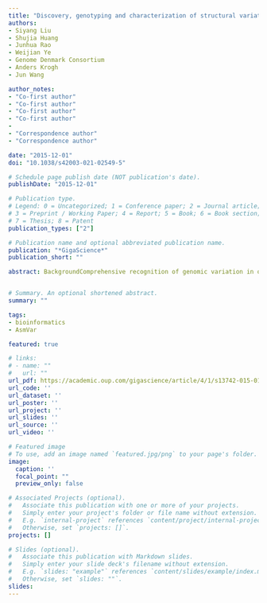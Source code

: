```yaml
---
title: "Discovery, genotyping and characterization of structural variation and novel sequence at single nucleotide resolution from de novo genome assemblies on a population scale"
authors:
- Siyang Liu
- Shujia Huang
- Junhua Rao
- Weijian Ye
- Genome Denmark Consortium
- Anders Krogh
- Jun Wang

author_notes:
- "Co-first author"
- "Co-first author"
- "Co-first author"
- "Co-first author"
-
- "Correspondence author"
- "Correspondence author"

date: "2015-12-01"
doi: "10.1038/s42003-021-02549-5"

# Schedule page publish date (NOT publication's date).
publishDate: "2015-12-01"

# Publication type.
# Legend: 0 = Uncategorized; 1 = Conference paper; 2 = Journal article;
# 3 = Preprint / Working Paper; 4 = Report; 5 = Book; 6 = Book section;
# 7 = Thesis; 8 = Patent
publication_types: ["2"]

# Publication name and optional abbreviated publication name.
publication: "*GigaScience*"
publication_short: ""

abstract: BackgroundComprehensive recognition of genomic variation in one individual is important for understanding disease and developing personalized medication and treatment. Many tools based on DNA re-sequencing exist for identification of single nucleotide polymorphisms, small insertions and deletions (indels) as well as large deletions. However, these approaches consistently display a substantial bias against the recovery of complex structural variants and novel sequence in individual genomes and do not provide interpretation information such as the annotation of ancestral state and formation mechanism. FindingsWe present a novel approach implemented in a single software package, AsmVar, to discover, genotype and characterize different forms of structural variation and novel sequence from population-scale de novo genome assemblies up to nucleotide resolution. Application of AsmVar to several human de novo genome assemblies captures a wide spectrum of structural variants and novel sequences present in the human population in high sensitivity and specificity. ConclusionsOur method provides a direct solution for investigating structural variants and novel sequences from de novo genome assemblies, facilitating the construction of population-scale pan-genomes. Our study also highlights the usefulness of the de novo assembly strategy for definition of genome structure.


# Summary. An optional shortened abstract.
summary: ""

tags:
- bioinformatics
- AsmVar

featured: true

# links:
# - name: ""
#   url: ""
url_pdf: https://academic.oup.com/gigascience/article/4/1/s13742-015-0103-4/2707526
url_code: ''
url_dataset: ''
url_poster: ''
url_project: ''
url_slides: ''
url_source: ''
url_video: ''

# Featured image
# To use, add an image named `featured.jpg/png` to your page's folder. 
image:
  caption: ''
  focal_point: ""
  preview_only: false

# Associated Projects (optional).
#   Associate this publication with one or more of your projects.
#   Simply enter your project's folder or file name without extension.
#   E.g. `internal-project` references `content/project/internal-project/index.md`.
#   Otherwise, set `projects: []`.
projects: []

# Slides (optional).
#   Associate this publication with Markdown slides.
#   Simply enter your slide deck's filename without extension.
#   E.g. `slides: "example"` references `content/slides/example/index.md`.
#   Otherwise, set `slides: ""`.
slides:
---
```

